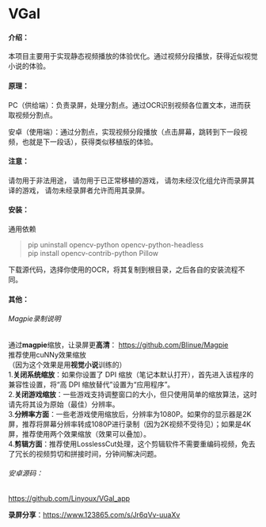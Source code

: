 # VGal
#### 介绍：
本项目主要用于实现静态视频播放的体验优化。通过视频分段播放，获得近似视觉小说的体验。

#### 原理：
PC（供给端）：负责录屏，处理分割点。通过OCR识别视频各位置文本，进而获取视频分割点。

安卓（使用端）：通过分割点，实现视频分段播放（点击屏幕，跳转到下一段视频，也就是下一段话），获得类似移植版的体验。

#### 注意：
请勿用于非法用途，
请勿用于已正常移植的游戏，
请勿未经汉化组允许而录屏其译的游戏，
请勿未经录屏者允许而用其录屏。

#### 安装： 

通用依赖
> pip uninstall opencv-python opencv-python-headless  
> pip install opencv-contrib-python Pillow  

下载源代码，选择你使用的OCR，将其复制到根目录，之后各自的安装流程不同。

#### 其他：
###### Magpie录制说明  
通过**magpie**缩放，让录屏更**高清**： https://github.com/Blinue/Magpie  
推荐使用cuNNy效果缩放  
（因为这个效果是用**视觉小说**训练的）  
1.**关闭系统缩放**：如果你设置了 DPI 缩放（笔记本默认打开），首先进入该程序的兼容性设置，将“高 DPI 缩放替代”设置为“应用程序”。  
2.**关闭游戏缩放**：一些游戏支持调整窗口的大小，但只使用简单的缩放算法，这时请先将其设为原始（最佳）分辨率。  
3.**分辨率方面**：一些老游戏使用缩放后，分辨率为1080P。如果你的显示器是2K屏，推荐将屏幕分辨率转成1080P进行录制（因为2K视频不受待见）；如果是4K屏，推荐使用两个效果缩放（效果可以叠加）。  
4.**剪辑方面**：推荐使用LosslessCut处理，这个剪辑软件不需要重编码视频，免去了冗长的视频剪切和拼接时间，分钟间解决问题。
###### 安卓源码：
https://github.com/Linyoux/VGal_app  

**录屏分享**：https://www.123865.com/s/Jr6qVv-uuaXv  
